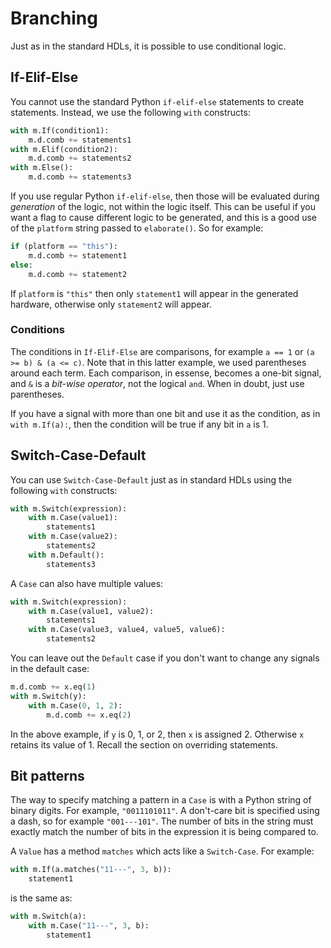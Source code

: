# Branching

Just as in the standard HDLs, it is possible to use conditional logic.

## If-Elif-Else

You cannot use the standard Python `if-elif-else` statements to create statements. Instead, we use the following `with` constructs:

```python
with m.If(condition1):
    m.d.comb += statements1
with m.Elif(condition2):
    m.d.comb += statements2
with m.Else():
    m.d.comb += statements3
```

If you use regular Python `if-elif-else`, then those will be evaluated during _generation_ of the logic, not within the logic itself. This can be useful if you want a flag to cause different logic to be generated, and this is a good use of the `platform` string passed to `elaborate()`. So for example:

```python
if (platform == "this"):
    m.d.comb += statement1
else:
    m.d.comb += statement2
```

If `platform` is `"this"` then only `statement1` will appear in the generated hardware, otherwise only `statement2` will appear.

### Conditions

The conditions in `If-Elif-Else` are comparisons, for example `a == 1` or `(a >= b) & (a <= c)`. Note that in this latter example, we used parentheses around each term. Each comparison, in essense, becomes a one-bit signal, and `&` is a _bit-wise operator_, not the logical `and`. When in doubt, just use parentheses.

If you have a signal with more than one bit and use it as the condition, as in `with m.If(a):`, then the condition will be true if any bit in `a` is 1.

## Switch-Case-Default

You can use `Switch-Case-Default` just as in standard HDLs using the following `with` constructs:

```python
with m.Switch(expression):
    with m.Case(value1):
        statements1
    with m.Case(value2):
        statements2
    with m.Default():
        statements3
```

A `Case` can also have multiple values:

```python
with m.Switch(expression):
    with m.Case(value1, value2):
        statements1
    with m.Case(value3, value4, value5, value6):
        statements2
```

You can leave out the `Default` case if you don't want to change any signals in the default case:

```python
m.d.comb += x.eq(1)
with m.Switch(y):
    with m.Case(0, 1, 2):
        m.d.comb += x.eq(2)
```

In the above example, if `y` is 0, 1, or 2, then `x` is assigned 2. Otherwise `x` retains its value of 1. Recall the section on overriding statements.

## Bit patterns

The way to specify matching a pattern in a `Case` is with a Python string of binary digits. For example, `"0011101011"`. A don't-care bit is specified using a dash, so for example `"001---101"`. The number of bits in the string must exactly match the number of bits in the expression it is being compared to.

A `Value` has a method `matches` which acts like a `Switch-Case`. For example:

```python
with m.If(a.matches("11---", 3, b)):
    statement1
```

is the same as:

```python
with m.Switch(a):
    with m.Case("11---", 3, b):
        statement1
```
